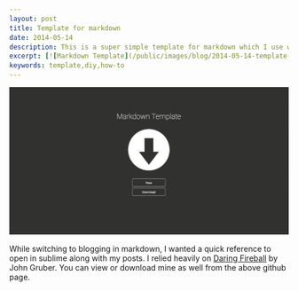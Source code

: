 ```yaml
---
layout: post
title: Template for markdown
date: 2014-05-14
description: This is a super simple template for markdown which I use with Jekyll.
excerpt: [![Markdown Template](/public/images/blog/2014-05-14-template-form-markdown.png)](http://geoffreybyers.github.io/markdown-template/)
keywords: template,diy,how-to
---
```


[![Markdown Template](/public/images/blog/2014-05-14-template-form-markdown.png)](http://geoffreybyers.github.io/markdown-template/)

While switching to blogging in markdown, I wanted a quick reference to open in sublime along with my posts.  I relied heavily on [Daring Fireball](http://daringfireball.net/projects/markdown/) by John Gruber.  You can view or download mine as well from the above github page.